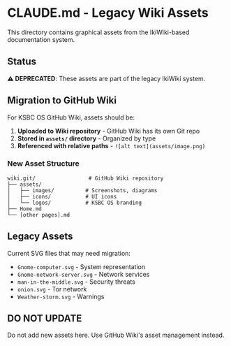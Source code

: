 # CLAUDE.md - Legacy Wiki Assets

This directory contains graphical assets from the IkiWiki-based documentation system.

## Status

**⚠️ DEPRECATED**: These assets are part of the legacy IkiWiki system.

## Migration to GitHub Wiki

For KSBC OS GitHub Wiki, assets should be:

1. **Uploaded to Wiki repository** - GitHub Wiki has its own Git repo
2. **Stored in `assets/` directory** - Organized by type
3. **Referenced with relative paths** - `![alt text](assets/image.png)`

### New Asset Structure
```
wiki.git/                 # GitHub Wiki repository
├── assets/
│   ├── images/          # Screenshots, diagrams
│   ├── icons/           # UI icons
│   └── logos/           # KSBC OS branding
├── Home.md
└── [other pages].md
```

## Legacy Assets

Current SVG files that may need migration:
- `Gnome-computer.svg` - System representation
- `Gnome-network-server.svg` - Network services
- `man-in-the-middle.svg` - Security threats
- `onion.svg` - Tor network
- `Weather-storm.svg` - Warnings

## DO NOT UPDATE

Do not add new assets here. Use GitHub Wiki's asset management instead.
